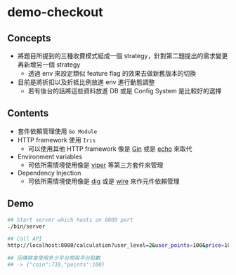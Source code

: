 # demo-checkout

## Concepts
- 將題目所提到的三種收費模式組成一個 strategy，針對第二題提出的需求變更再新增另一個 strategy
  - 透過 env 來設定類似 feature flag 的效果去做新舊版本的切換
- 目前是將折扣以及折抵比例放進 env 進行動態調整
  - 若有後台的話將這些資料放進 DB 或是 Config System 是比較好的選擇

## Contents
- 套件依賴管理使用 `Go Module`
- HTTP framework 使用 `Iris`
  - 可以使用其他 HTTP framework 像是 [Gin](https://github.com/gin-gonic/gin) 或是 [echo](https://github.com/labstack/echo) 來取代 
- Environment variables
  - 可依所需情境使用像是 [viper](https://github.com/spf13/viper) 等第三方套件來管理
- Dependency Injection
  - 可依所需情境使用像是 [dig](https://github.com/uber-go/dig) 或是 [wire](https://github.com/google/wire) 來作元件依賴管理

## Demo
```bash
## Start server which hosts on 8080 port
./bin/server 

## Call API
http://localhost:8080/calculation?user_level=2&user_points=100&price=1000

## 回傳將會使用多少平台幣與平台點數
## -> {"coin":710,"points":100}
```